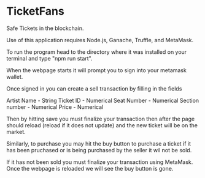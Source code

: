 # TicketFans

Safe Tickets in the blockchain.

Use of this application requires Node.js, Ganache, Truffle, and MetaMask.

To run the program head to the directory where it was installed on your terminal and type "npm run start".

When the webpage starts it will prompt you to sign into your metamask wallet.

Once signed in you can create a sell transaction by filling in the fields

Artist Name - String
Ticket ID - Numerical
Seat Number - Numerical
Section number - Numerical
Price - Numerical

Then by hitting save you must finalize your transaction then after the page should reload (reload if it does not update) and the new ticket will be on the market.

Similarly, to purchase you may hit the buy button to purchase a ticket if it has been pruchased or is being purchased by the seller it wil not be sold.

If it has not been sold you must finalize your transaction using MetaMask. Once the webpage is reloaded we will see the buy button is gone.
